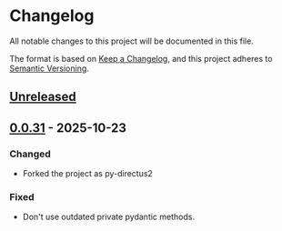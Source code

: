 # Changelog

All notable changes to this project will be documented in this file.

The format is based on [Keep a Changelog](https://keepachangelog.com/en/1.1.0/),
and this project adheres to [Semantic Versioning](https://semver.org/spec/v2.0.0.html).

## [Unreleased]


## [0.0.31] - 2025-10-23

### Changed

- Forked the project as py-directus2

### Fixed

- Don't use outdated private pydantic methods.



[unreleased]: https://github.com/oeklo/py-directus/compare/v0.0.31...HEAD
[0.0.31]: https://github.com/oeklo/py-directus/compare/0.0.30...v0.0.31
